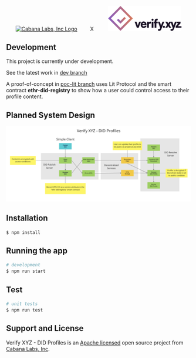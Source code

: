 

<p align="center">
  <a href="https://cabanalabs.com" target="blank"><img src="https://cabanalabs.com/_next/static/media/cabana_logo.7bf4fac6.svg" width="200" alt="Cabana Labs, Inc Logo" /></a>
<span>&nbsp;&nbsp;&nbsp;&nbsp;&nbsp;&nbsp;&nbsp;&nbsp;X&nbsp;&nbsp;&nbsp;&nbsp;&nbsp;&nbsp;&nbsp;&nbsp;&nbsp;</span>
  <a href="https://cabanalabs.com" target="blank"><img src="https://github.com/verify-xyz/did-profiles/raw/main/assets/verify_logo.png" width="200" alt="Cabana Labs, Inc Logo" /></a>
</p>


## Development

This project is currently under development.

See the latest work in [dev branch](https://github.com/verify-xyz/did-profiles/tree/dev)

A proof-of-concept in [poc-lit branch](https://github.com/verify-xyz/did-profiles/tree/poc-lit) uses Lit Protocol and the smart contract **ethr-did-registry** to show how a user could control access to their profile content.

## Planned System Design

<p align="center">
  <img src="https://github.com/verify-xyz/did-profiles/raw/main/assets/schematic.png" width="900" alt="Cabana Labs, Inc Logo" />
</p>

## Installation

```bash
$ npm install
```

## Running the app

```bash
# development
$ npm run start


```

## Test

```bash
# unit tests
$ npm run test


```


## Support and License

Verify XYZ - DID Profiles is an [Apache licensed](LICENSE) open source project from [Cabana Labs, Inc](https://cabanalabs.com).
